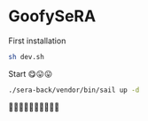# GoofySeRA

First installation

```bash
sh dev.sh
```

Start 😋😛😛

```bash
./sera-back/vendor/bin/sail up -d
```

🕺🕺🕺🕺🕺🕺🕺🕺🕺🕺
